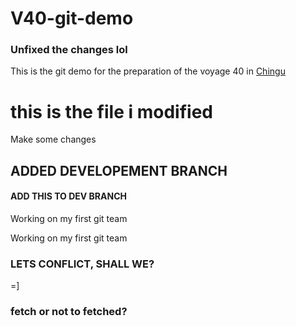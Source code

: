 # V40-git-demo

### Unfixed the changes lol
This is the git demo for the preparation of the voyage 40 in [Chingu](https://chingu.io)
# this is the file i modified 

Make some changes

## ADDED DEVELOPEMENT BRANCH

#### ADD THIS TO DEV BRANCH


Working on my first git team

Working on my first git team

### LETS CONFLICT, SHALL WE?

=]
### fetch or not to fetched?

